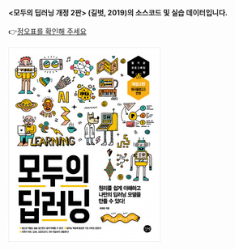 <b> <모두의 딥러닝 개정 2판> (길벗, 2019)의 소스코드 및 실습 데이터입니다.</b> <br/><br/>
👉[정오표를 확인해 주세요](./book/errata.pdf)
<br/><br/>
[![ex_screenshot](./book/book.jpg)](./모두의_딥러닝_정오표_20210730.pdf)
